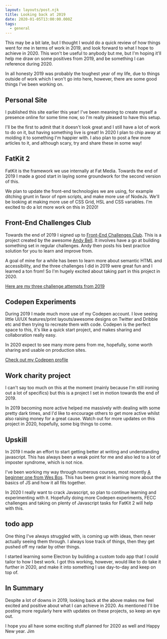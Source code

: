 ```yaml
---
layout: layouts/post.njk
title: Looking back at 2019
date: 2020-01-05T13:00:00.000Z
tags:
  - general
---
```

This may be a bit late, but I thought I would do a quick review of how things went for me in terms of work in 2019, and look forward to what I hope to achieve in 2020. This won't be useful to anybody but me, but I'm hoping it'll help me draw on some positives from 2019, and be something I can reference during 2020.

In all honesty 2019 was probably the toughest year of my life, due to things outside of work which I won't go into here, however, there are some good things I've been working on.

## Personal Site

I published this site earlier this year! I've been meaning to create myself a presence online for some time now, so I'm really pleased to have this setup.

I'll be the first to admit that it doesn't look great and I still have a lot of work to do on it, but having something live is great!
In 2020 I plan to chip away at molding it to something I'm happier with. I also plan to post a few more articles to it, and although scary, try and share these in some way!

## FatKit 2

FatKit is the framework we use internally at Fat Media. Towards the end of 2019 I made a good start in laying some groundwork for the second version of this.

We plan to update the front-end technologies we are using, for example ditching grunt in favor of npm scripts, and make more use of NodeJs. We'll be looking at making more use of CSS Grid, HSL and CSS variables.
I'm excited to do a lot more work on this in 2020!

## Front-End Challenges Club

Towards the end of 2019 I signed up to [Front-End Challenges Club](https://front-end-challenges.club/). This is a project created by the awesome [Andy Bell](https://hankchizljaw.com/). It involves have a go at building something set in regular challenges. Andy then posts his best practice solution for you to learn and improve from.

A goal of mine for a while has been to learn more about semantic HTML and accessibility, and the three challenges I did in 2019 were great fun and I learned a ton from! So I'm hugely excited about taking part in this project in 2020.

[Here are my three challenge attempts from 2019](https://codepen.io/dashboard?type=SEARCH&opts_itemType=PEN&opts_searchTerm=FECC&opts_order=RELEVANCE&opts_depth=EVERYTHING&opts_showForks=false&opts_filter=all&opts_orderBy=ID&opts_orderDirection=0&opts_tag=0&displayType=GRID&previewType=IFRAME&activeType=PEN)

## Codepen Experiments

During 2019 I made much more use of my Codepen account. I love seeing little UI/UX features/print layouts/awesome designs on Twitter and Dribble etc and then trying to recreate them with code. Codepen is the perfect space to this, it's like a quick start project, and makes sharing and collaboration really easy.

In 2020 expect to see many more pens from me, hopefully, some worth sharing and usable on production sites.

[Check out my Codepen profile](https://codepen.io/jim-bateson)

## Work charity project

I can't say too much on this at the moment (mainly because I'm still ironing out a lot of specifics) but this is a project I set in motion towards the end of 2019.

In 2019 becoming more active helped me massively with dealing with some pretty dark times, and I'd like to encourage others to get more active whilst also raising money for a great cause.
Watch out for more updates on this project in 2020, hopefully, some big things to come.

## Upskill

In 2019 I made an effort to start getting better at writing and understanding javascript. This has always been a weak point for me and also led to a lot of imposter syndrome, which is not nice.

I've been working my way through numerous courses, most recently [A beginner one from Wes Bos](https://beginnerjavascript.com/). This has been great in learning more about the basics of JS and how it all fits together.

In 2020 I really want to crack Javascript, so plan to continue learning and experimenting with it. Hopefully doing more Codepen experiments, FECC challenges and taking on plenty of Javascript tasks for FatKit 2 will help with this.

## todo app

One thing I've always struggled with, is coming up with ideas, then never actually seeing them through. I always lose track of things, then they get pushed off my radar by other things.

I started learning some Electron by building a custom todo app that I could tailor to how I best work. I got this working, however, would like to do take it further in 2020, and make it into something I use day-to-day and keep on top of.

## In Summary

Despite a lot of downs in 2019, looking back at the above makes me feel excited and positive about what I can achieve in 2020. As mentioned I'll be posting more regularly here with updates on these projects, so keep an eye out.

I hope you all have some exciting stuff planned for 2020 as well and Happy New year. 
Jim

